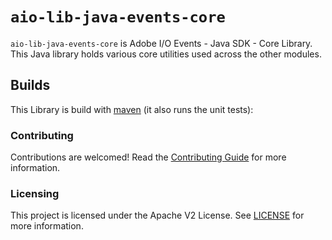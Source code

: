 # `aio-lib-java-events-core`

`aio-lib-java-events-core` is Adobe I/O Events - Java SDK - Core Library. 
This Java library holds various core utilities used across the other modules.

## Builds

This Library is build with [maven](https://maven.apache.org/) (it also runs the unit tests):

### Contributing

Contributions are welcomed! Read the [Contributing Guide](../.github/CONTRIBUTING.md) for more information.

### Licensing

This project is licensed under the Apache V2 License. See [LICENSE](../LICENSE.md) for more information.
  

  
